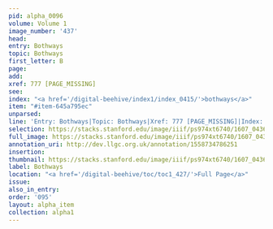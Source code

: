 ```yaml
---
pid: alpha_0096
volume: Volume 1
image_number: '437'
head:
entry: Bothways
topic: Bothways
first_letter: B
page:
add:
xref: 777 [PAGE_MISSING]
see:
index: "<a href='/digital-beehive/index1/index_0415/'>bothways</a>"
item: "#item-645a795ec"
unparsed:
line: 'Entry: Bothways|Topic: Bothways|Xref: 777 [PAGE_MISSING]|Index: bothways|#item-645a795ec'
selection: https://stacks.stanford.edu/image/iiif/ps974xt6740/1607_0436/415,4846,2998,240/full/0/default.jpg
full_image: https://stacks.stanford.edu/image/iiif/ps974xt6740/1607_0436/full/full/0/default.jpg
annotation_uri: http://dev.llgc.org.uk/annotation/1558734786251
insertion:
thumbnail: https://stacks.stanford.edu/image/iiif/ps974xt6740/1607_0436/415,4846,600,180/250,/0/default.jpg
label: Bothways
location: "<a href='/digital-beehive/toc/toc1_427/'>Full Page</a>"
issue:
also_in_entry:
order: '095'
layout: alpha_item
collection: alpha1
---
```

